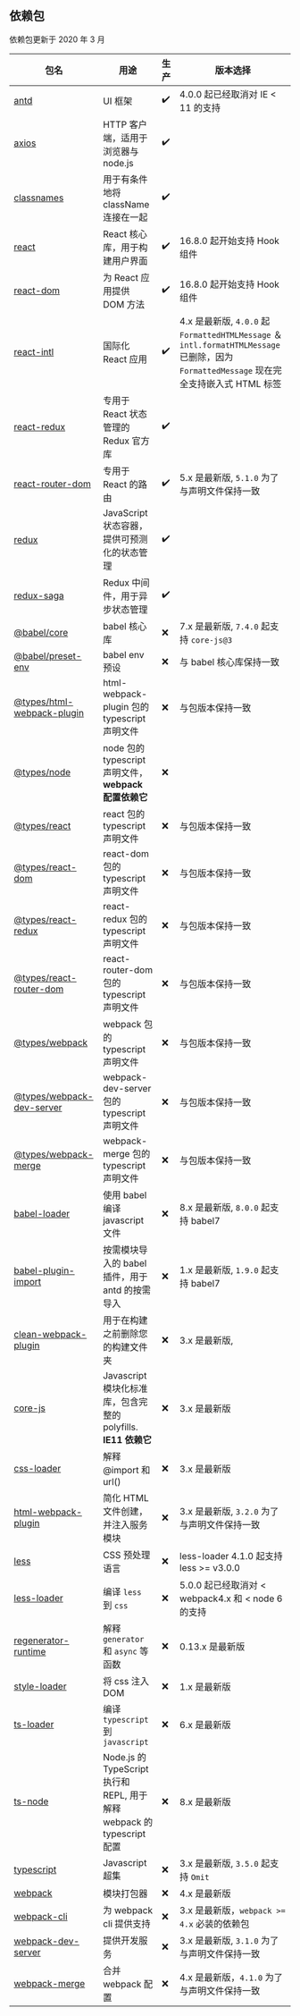 ## 依赖包

依赖包更新于 2020 年 3 月

包名 | 用途 | 生产 | 版本选择
---|---|---|---
[antd](https://www.npmjs.com/package/antd) | UI 框架 | ✔️ | 4.0.0 起已经取消对 IE < 11 的支持
[axios](https://www.npmjs.com/package/axios) | HTTP 客户端，适用于浏览器与 node.js | ✔️
[classnames](https://www.npmjs.com/package/classnames) | 用于有条件地将 className 连接在一起 | ✔️ 
[react](https://www.npmjs.com/package/react) | React 核心库，用于构建用户界面 | ✔️ | 16.8.0 起开始支持 Hook 组件
[react-dom](https://www.npmjs.com/package/react-dom) | 为 React 应用提供 DOM 方法 | ✔️ | 16.8.0 起开始支持 Hook 组件
[react-intl](https://www.npmjs.com/package/react-intl) | 国际化 React 应用 | ✔️ | 4.x 是最新版, `4.0.0` 起 `FormattedHTMLMessage` ＆ `intl.formatHTMLMessage` 已删除，因为 `FormattedMessage` 现在完全支持嵌入式 HTML 标签
[react-redux](https://www.npmjs.com/package/react-redux) | 专用于 React 状态管理的 Redux 官方库 | ✔️
[react-router-dom](https://www.npmjs.com/package/react-router-dom) | 专用于 React 的路由 | ✔️ | 5.x 是最新版, `5.1.0` 为了与声明文件保持一致
[redux](https://www.npmjs.com/package/redux) | JavaScript 状态容器，提供可预测化的状态管理 | ✔️
[redux-saga](https://www.npmjs.com/package/redux-saga) | Redux 中间件，用于异步状态管理 | ✔️
[@babel/core](https://www.npmjs.com/package/@babel/core) | babel 核心库 | ❌ | 7.x 是最新版, `7.4.0` 起支持 `core-js@3`
[@babel/preset-env](https://www.npmjs.com/package/@babel/preset-env) | babel env 预设 | ❌ | 与 babel 核心库保持一致
[@types/html-webpack-plugin](https://www.npmjs.com/package/@types/html-webpack-plugin) | html-webpack-plugin 包的 typescript 声明文件 | ❌ | 与包版本保持一致
[@types/node](https://www.npmjs.com/package/@types/node) | node 包的 typescript 声明文件，**webpack 配置依赖它** | ❌
[@types/react](https://www.npmjs.com/package/@types/react) | react 包的 typescript 声明文件 | ❌ | 与包版本保持一致
[@types/react-dom](https://www.npmjs.com/package/@types/react-dom) | react-dom 包的 typescript 声明文件 | ❌ | 与包版本保持一致
[@types/react-redux](https://www.npmjs.com/package/@types/react-redux) | react-redux 包的 typescript 声明文件 | ❌ | 与包版本保持一致
[@types/react-router-dom](https://www.npmjs.com/package/@types/react-router-dom) | react-router-dom 包的 typescript 声明文件 | ❌ | 与包版本保持一致
[@types/webpack](https://www.npmjs.com/package/@types/webpack) | webpack 包的 typescript 声明文件 | ❌ | 与包版本保持一致
[@types/webpack-dev-server](https://www.npmjs.com/package/@types/webpack-dev-server) | webpack-dev-server 包的 typescript 声明文件 | ❌ | 与包版本保持一致
[@types/webpack-merge](https://www.npmjs.com/package/@types/webpack-merge) | webpack-merge 包的 typescript 声明文件 | ❌ | 与包版本保持一致
[babel-loader](https://www.npmjs.com/package/babel-loader) | 使用 babel 编译 javascript 文件 | ❌  | 8.x 是最新版, `8.0.0` 起支持 babel7
[babel-plugin-import](https://www.npmjs.com/package/babel-plugin-import) | 按需模块导入的 babel 插件，用于 antd 的按需导入 | ❌  | 1.x 是最新版, `1.9.0` 起支持 babel7
[clean-webpack-plugin](https://www.npmjs.com/package/clean-webpack-plugin) | 用于在构建之前删除您的构建文件夹 | ❌  | 3.x 是最新版, 
[core-js](https://www.npmjs.com/package/core-js) | Javascript 模块化标准库，包含完整的 polyfills. **IE11 依赖它** | ❌  | 3.x 是最新版
[css-loader](https://www.npmjs.com/package/css-loader) |  解释 @import 和 url() | ❌ | 3.x 是最新版
[html-webpack-plugin](https://www.npmjs.com/package/html-webpack-plugin) |  简化 HTML 文件创建，并注入服务模块 | ❌ | 3.x 是最新版, `3.2.0` 为了与声明文件保持一致
[less](https://www.npmjs.com/package/less) |  CSS 预处理语言 | ❌ | less-loader 4.1.0 起支持 less >= v3.0.0
[less-loader](https://www.npmjs.com/package/less-loader) | 编译 `less` 到 `css` | ❌ | 5.0.0 起已经取消对 < webpack4.x 和 < node 6 的支持
[regenerator-runtime](https://www.npmjs.com/package/regenerator-runtime) | 解释 `generator` 和 `async` 等函数  | ❌ | 0.13.x 是最新版
[style-loader](https://www.npmjs.com/package/style-loader) | 将 css 注入 DOM | ❌ | 1.x 是最新版
[ts-loader](https://www.npmjs.com/package/ts-loader) | 编译 `typescript` 到 `javascript` | ❌ | 6.x 是最新版
[ts-node](https://www.npmjs.com/package/typescript) | Node.js 的TypeScript 执行和 REPL, 用于解释 webpack 的 typescript 配置 | ❌ | 8.x 是最新版
[typescript](https://www.npmjs.com/package/typescript) | Javascript 超集 | ❌ | 3.x 是最新版, `3.5.0` 起支持 `Omit`
[webpack](https://www.npmjs.com/package/webpack) | 模块打包器 | ❌ | 4.x 是最新版 
[webpack-cli](https://www.npmjs.com/package/cli) | 为 webpack cli 提供支持 | ❌ | 3.x 是最新版，`webpack >= 4.x` 必装的依赖包
[webpack-dev-server](https://www.npmjs.com/package/webpack-dev-server) | 提供开发服务 | ❌ | 3.x 是最新版, `3.1.0` 为了与声明文件保持一致
[webpack-merge](https://www.npmjs.com/package/webpack-merge) | 合并 webpack 配置 | ❌ | 4.x 是最新版，`4.1.0` 为了与声明文件保持一致
